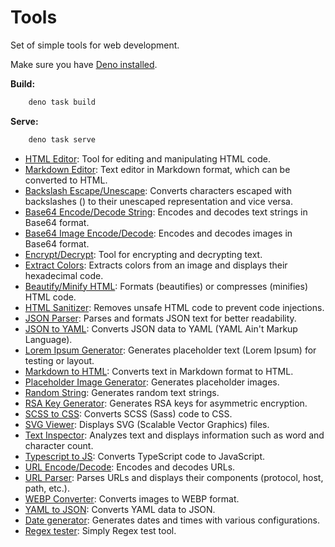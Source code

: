 # Tools

Set of simple tools for web development.


Make sure you have [Deno installed](https://deno.land/#installation).


**Build:**

```bash
    deno task build
```

**Serve:**

```bash
    deno task serve
```


- [HTML Editor](https://snippex.surge.sh/0-html-editor.html): Tool for editing and manipulating HTML code.
- [Markdown Editor](https://snippex.surge.sh/24-md-editor.html): Text editor in Markdown format, which can be converted to HTML.
- [Backslash Escape/Unescape](https://snippex.surge.sh/1-backslash-escape-unescape.html): Converts characters escaped with backslashes (\) to their unescaped representation and vice versa.
- [Base64 Encode/Decode String](https://snippex.surge.sh/2-base64-encode-decode.html): Encodes and decodes text strings in Base64 format.
- [Base64 Image Encode/Decode](https://snippex.surge.sh/3-base64-image-encode-decode.html): Encodes and decodes images in Base64 format.
- [Encrypt/Decrypt](https://snippex.surge.sh/4-encrypt-decrypt.html): Tool for encrypting and decrypting text.
- [Extract Colors](https://snippex.surge.sh/5-extract-colors.html): Extracts colors from an image and displays their hexadecimal code.
- [Beautify/Minify HTML](https://snippex.surge.sh/6-html-beautify-minify.html): Formats (beautifies) or compresses (minifies) HTML code.
- [HTML Sanitizer](https://snippex.surge.sh/7-html-sanitizer.html): Removes unsafe HTML code to prevent code injections.
- [JSON Parser](https://snippex.surge.sh/8-json-parser.html): Parses and formats JSON text for better readability.
- [JSON to YAML](https://snippex.surge.sh/9-json-to-yaml.html): Converts JSON data to YAML (YAML Ain't Markup Language).
- [Lorem Ipsum Generator](https://snippex.surge.sh/10-lorem-ipsum.html): Generates placeholder text (Lorem Ipsum) for testing or layout.
- [Markdown to HTML](https://snippex.surge.sh/11-markdown-to-html.html): Converts text in Markdown format to HTML.
- [Placeholder Image Generator](https://snippex.surge.sh/12-placeholder-image-generator.html): Generates placeholder images.
- [Random String](https://snippex.surge.sh/13-random-string.html): Generates random text strings.
- [RSA Key Generator](https://snippex.surge.sh/14-rsa-key-generator.html): Generates RSA keys for asymmetric encryption.
- [SCSS to CSS](https://snippex.surge.sh/15-scss-to-css.html): Converts SCSS (Sass) code to CSS.
- [SVG Viewer](https://snippex.surge.sh/16-svg-viewer.html): Displays SVG (Scalable Vector Graphics) files.
- [Text Inspector](https://snippex.surge.sh/17-text-inspector.html): Analyzes text and displays information such as word and character count.
- [Typescript to JS](https://snippex.surge.sh/18-ts-to-js.html): Converts TypeScript code to JavaScript.
- [URL Encode/Decode](https://snippex.surge.sh/19-url-encode-decode.html): Encodes and decodes URLs.
- [URL Parser](https://snippex.surge.sh/20-url-parser.html): Parses URLs and displays their components (protocol, host, path, etc.).
- [WEBP Converter](https://snippex.surge.sh/21-webp-converter.html): Converts images to WEBP format.
- [YAML to JSON](https://snippex.surge.sh/22-yaml-to-json.html): Converts YAML data to JSON.
- [Date generator](https://snippex.surge.sh/23-date-generator.html): Generates dates and times with various configurations.
- [Regex tester](https://snippex.surge.sh/25-regexp-tester.html): Simply Regex test tool.
